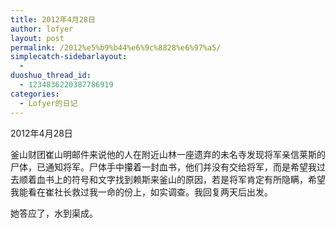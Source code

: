 ```yaml
---
title: 2012年4月28日
author: lofyer
layout: post
permalink: /2012%e5%b9%b44%e6%9c%8828%e6%97%a5/
simplecatch-sidebarlayout:
  - 
duoshuo_thread_id:
  - 1234836220387786919
categories:
  - Lofyer的日记
---
```

2012年4月28日

釜山财团崔山明邮件来说他的人在附近山林一座遗弃的未名寺发现将军亲信莱斯的尸体，已通知将军。尸体手中攥着一封血书，他们并没有交给将军，而是希望我过去顺着血书上的符号和文字找到赖斯来釜山的原因，若是将军肯定有所隐瞒，希望我能看在崔社长救过我一命的份上，如实调查。我回复两天后出发。

她答应了，水到渠成。